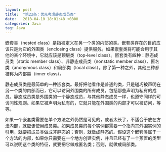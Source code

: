 ```yaml
---
layout: post
title:  "第22条：优先考虑静态成员类"
date:   2018-04-10 18:01:48 +0800
categories: Java
tag: Java
---
```



嵌套类（nested class）是指被定义在另一个类的内部的类。嵌套类存在的目的应该只是为它的外围类（enclosing class）提供服务。如果嵌套类将可能会用于其他的某个环境中，它就应该是顶层类（top-level class）。嵌套类有四种：静态成员类（static member class）、非静态成员类（nonstatic member class）、匿名类（anonymous class）和局部类（local class）。除了第一种之外，其他三种都被称为内部类（inner class）。

静态成员类是最简单的一种嵌套类。最好把他看作是普通的类，只是碰巧被声明在另一个类的内部而已，它可以访问外围类的所有成员，包括那些声明为私有的成员。静态成员类是外围类的一个静态成员，与其他静态成员一样，也遵守同样的可访问性规则。如果它被声明为私有的，它就只能在外围类的内部才可以被访问，等等。

如果一个嵌套类需要在单个方法之外仍然是可见的，或者太长了，不适合于放在方法内部，就应该使用成员类。如果成员类的每个实例都需要一个指向其外围实例的引用，就要把成员类做成非静态的；否则，就做成静态的。假设这个嵌套类属于一个方法的内部，如果你只需要在一个地方创建实例，并且已经有了一个预置的类型可以说明这个类的特征，就要把它做成匿名类；否则，就做成局部类。
